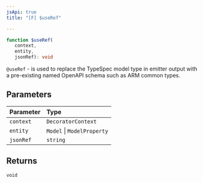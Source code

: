 ```yaml
---
jsApi: true
title: "[F] $useRef"

---
```

```ts
function $useRef(
   context, 
   entity, 
   jsonRef): void
```

`@useRef` - is used to replace the TypeSpec model type in emitter output with a pre-existing named OpenAPI schema such as ARM common types.

## Parameters

| Parameter | Type |
| :------ | :------ |
| `context` | `DecoratorContext` |
| `entity` | `Model` \| `ModelProperty` |
| `jsonRef` | `string` |

## Returns

`void`
